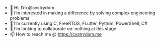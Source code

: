 - 👋 Hi, I’m @cvstrydom
- 👀 I’m interested in making a difference by solving complex engineering problems
- 🌱 I’m currently using C, FreeRTOS, FLutter, Python, PowerShell, C#
- 💞️ I’m looking to collaborate on: nothing at this stage
- 📫 How to reach me @ https://cvstrydom.me

<!---
cvstrydom/cvstrydom is a ✨ special ✨ repository because its `README.md` (this file) appears on your GitHub profile.
You can click the Preview link to take a look at your changes.
--->
